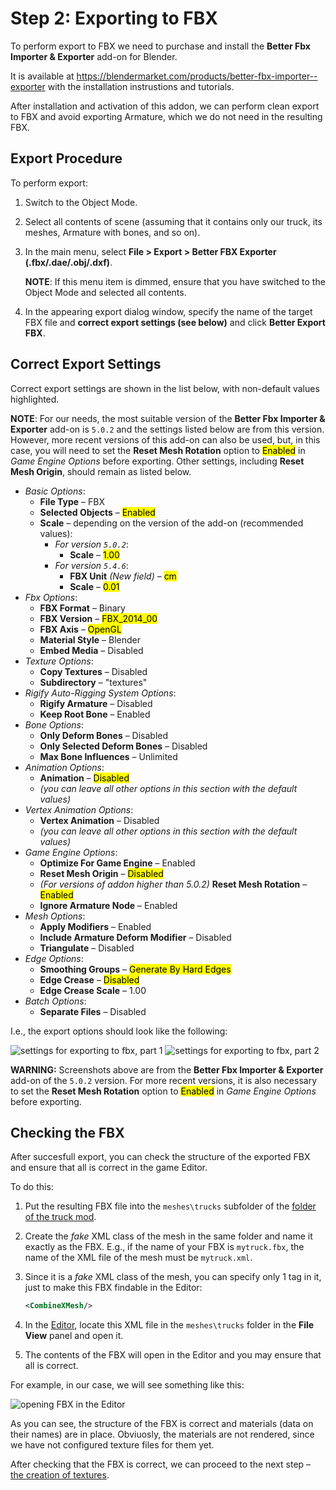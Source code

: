 
# Step 2: Exporting to FBX
To perform export to FBX we need to purchase and install the **Better Fbx Importer & Exporter** add-on for Blender.

It is available at <https://blendermarket.com/products/better-fbx-importer--exporter> with the installation instrustions and tutorials.

After installation and activation of this addon, we can perform clean export to FBX and avoid exporting Armature, which we do not need in the resulting FBX.

## Export Procedure
To perform export:

1.  Switch to the Object Mode.
2.  Select all contents of scene (assuming that it contains only our truck, its meshes, Armature with bones, and so on).
3.  In the main menu, select **File > Export > Better FBX Exporter (.fbx/.dae/.obj/.dxf)**.

    **NOTE**: If this menu item is dimmed, ensure that you have switched to the Object Mode and selected all contents. 

4.  In the appearing export dialog window, specify the name of the target FBX file and **correct export settings (see below)** and click **Better Export FBX**.

## Correct Export Settings
Correct export settings are shown in the list below, with non-default values highlighted.

**NOTE**: For our needs, the most suitable version of the **Better Fbx Importer & Exporter** add-on is `5.0.2` and the settings listed below are from this version. However, more recent versions of this add-on can also be used, but, in this case, you will need to set the **Reset Mesh Rotation** option to <mark>Enabled</mark> in *Game Engine Options* before exporting. Other settings, including **Reset Mesh Origin**, should remain as listed below. 

-   *Basic Options*:
    -   **File Type** – FBX
    -   **Selected Objects** – <mark>Enabled</mark>
    -   **Scale** – depending on the version of the add-on (recommended values):
        -   *For version `5.0.2`*:
            -   **Scale** – <mark>1.00</mark>
        -   *For version `5.4.6`*:
            -   **FBX Unit** *(New field)* – <mark>cm</mark>
            -   **Scale** – <mark>0.01</mark>            
-   *Fbx Options*:
    -   **FBX Format** – Binary
    -   **FBX Version** – <mark>FBX_2014_00</mark>
    -   **FBX Axis** – <mark>OpenGL</mark>
    -   **Material Style** – Blender
    -   **Embed Media** – Disabled
-   *Texture Options*:
    -   **Copy Textures** – Disabled
    -   **Subdirectory** – "textures"
-   *Rigify Auto-Rigging System Options*:
    -   **Rigify Armature** – Disabled
    -   **Keep Root Bone** – Enabled
-   *Bone Options*:
    -   **Only Deform Bones** – Disabled
    -   **Only Selected Deform Bones** – Disabled
    -   **Max Bone Influences** – Unlimited
-   *Animation Options*:
    -   **Animation** – <mark>Disabled</mark>
    -   *(you can leave all other options in this section with the default values)*
-   *Vertex Animation Options*:
    -   **Vertex Animation** – Disabled
    -   *(you can leave all other options in this section with the default values)*
-   *Game Engine Options*:
    -   **Optimize For Game Engine** – Enabled
    -   **Reset Mesh Origin** – <mark>Disabled</mark>
    -   *(For versions of addon higher than 5.0.2)* **Reset Mesh Rotation** – <mark>Enabled</mark>
    -   **Ignore Armature Node** – Enabled
-   *Mesh Options*:
    -   **Apply Modifiers** – Enabled
    -   **Include Armature Deform Modifier** – Disabled
    -   **Triangulate** – Disabled
-   *Edge Options*:
    -   **Smoothing Groups** – <mark>Generate By Hard Edges</mark>
    -   **Edge Crease** – <mark>Disabled</mark>
    -   **Edge Crease Scale** – 1.00
-   *Batch Options*:
    -   **Separate Files** – Disabled

I.e., the export options should look like the following:

![settings for exporting to fbx, part 1](./media/export_to_fbx_settings_part1.png)  ![settings for exporting to fbx, part 2](./media/export_to_fbx_settings_part2.png)

**WARNING:** Screenshots above are from the **Better Fbx Importer & Exporter** add-on of the `5.0.2` version. For more recent versions, it is also necessary to set the **Reset Mesh Rotation** option to <mark>Enabled</mark> in *Game Engine Options* before exporting.

## Checking the FBX
After succesfull export, you can check the structure of the exported FBX and ensure that all is correct in the game Editor.

To do this:

1.  Put the resulting FBX file into the `meshes\trucks` subfolder of the [folder of the truck mod][mod_folder].
2.  Create the *fake* XML class of the mesh in the same folder and name it exactly as the FBX. E.g., if the name of your FBX is `mytruck.fbx`, the name of the XML file of the mesh must be `mytruck.xml`.
3.  Since it is a *fake* XML class of the mesh, you can specify only 1 tag in it, just to make this FBX findable in the Editor:
    
    ```xml
    <CombineXMesh/>
    ```

4.  In the [Editor], locate this XML file in the `meshes\trucks` folder in the **File View** panel and open it.
5.  The contents of the FBX will open in the Editor and you may ensure that all is correct.

For example, in our case, we will see something like this:

![opening FBX in the Editor](./media/opening_fbx_in_editor.png)

As you can see, the structure of the FBX is correct and materials (data on their names) are in place. Obviuosly, the materials are not rendered, since we have not configured texture files for them yet.

After checking that the FBX is correct, we can proceed to the next step – [the creation of textures](./step_3_creating_textures.md).


[mod_folder]: ./step_0_prerequisites.md#mod-folder
[editor]: ./../../../map_modding/getting_started/installation_and_first_launch.md